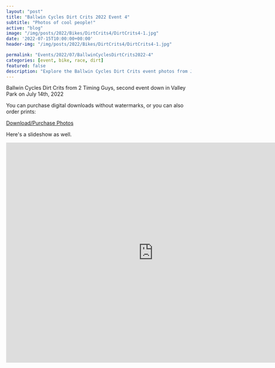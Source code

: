 ```yaml
---
layout: "post"
title: "Ballwin Cycles Dirt Crits 2022 Event 4"
subtitle: "Photos of cool people!"
active: "blog"
image: "/img/posts/2022/Bikes/DirtCrits4/DirtCrits4-1.jpg"
date: '2022-07-15T10:00:00+00:00'
header-img: "/img/posts/2022/Bikes/DirtCrits4/DirtCrits4-1.jpg"

permalink: "Events/2022/07/BallwinCyclesDirtCrits2022-4"
categories: [event, bike, race, dirt]
featured: false
description: "Explore the Ballwin Cycles Dirt Crits event photos from July 14, 2022. Purchase digital downloads or order prints today!"
---
```

Ballwin Cycles Dirt Crits from 2 Timing Guys, second event down in Valley Park on July 14th, 2022

You can purchase digital downloads without watermarks, or you can also order prints:

[Download/Purchase Photos](https://photos.rainbowmarks.com/2022/Bikes/2022-Ballwin-Cycles-Dirt-Crits/July-14-2022)

Here's a slideshow as well.
<iframe src="https://photos.rainbowmarks.com/frame/slideshow?key=Cpz4wT&speed=3&transition=fade&autoStart=1&captions=0&navigation=0&playButton=0&randomize=0&transitionSpeed=2" width="800" height="600" frameborder="no" scrolling="no"></iframe>
